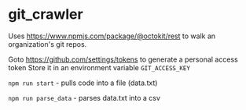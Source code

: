 # git_crawler
Uses https://www.npmjs.com/package/@octokit/rest to walk an organization's git repos. 

Goto https://github.com/settings/tokens to generate a personal access token
Store it in an environment variable `GIT_ACCESS_KEY`

`npm run start` - pulls code into a file (data.txt)

`npm run parse_data` - parses data.txt into a csv

